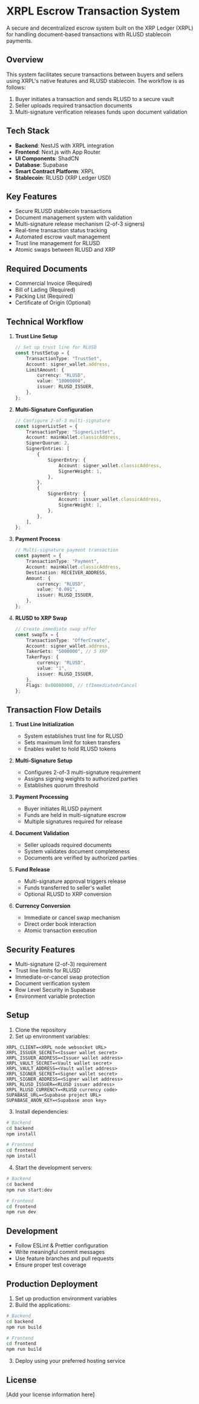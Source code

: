 # XRPL Escrow Transaction System

A secure and decentralized escrow system built on the XRP Ledger (XRPL) for handling document-based transactions with RLUSD stablecoin payments.

## Overview

This system facilitates secure transactions between buyers and sellers using XRPL's native features and RLUSD stablecoin. The workflow is as follows:

1. Buyer initiates a transaction and sends RLUSD to a secure vault
2. Seller uploads required transaction documents
3. Multi-signature verification releases funds upon document validation

## Tech Stack

-   **Backend**: NestJS with XRPL integration
-   **Frontend**: Next.js with App Router
-   **UI Components**: ShadCN
-   **Database**: Supabase
-   **Smart Contract Platform**: XRPL
-   **Stablecoin**: RLUSD (XRP Ledger USD)

## Key Features

-   Secure RLUSD stablecoin transactions
-   Document management system with validation
-   Multi-signature release mechanism (2-of-3 signers)
-   Real-time transaction status tracking
-   Automated escrow vault management
-   Trust line management for RLUSD
-   Atomic swaps between RLUSD and XRP

## Required Documents

-   Commercial Invoice (Required)
-   Bill of Lading (Required)
-   Packing List (Required)
-   Certificate of Origin (Optional)

## Technical Workflow

1. **Trust Line Setup**

    ```typescript
    // Set up trust line for RLUSD
    const trustSetup = {
        TransactionType: "TrustSet",
        Account: signer_wallet.address,
        LimitAmount: {
            currency: "RLUSD",
            value: "10000000",
            issuer: RLUSD_ISSUER,
        },
    };
    ```

2. **Multi-Signature Configuration**

    ```typescript
    // Configure 2-of-3 multi-signature
    const signerListSet = {
        TransactionType: "SignerListSet",
        Account: mainWallet.classicAddress,
        SignerQuorum: 2,
        SignerEntries: [
            {
                SignerEntry: {
                    Account: signer_wallet.classicAddress,
                    SignerWeight: 1,
                },
            },
            {
                SignerEntry: {
                    Account: issuer_wallet.classicAddress,
                    SignerWeight: 1,
                },
            },
        ],
    };
    ```

3. **Payment Process**

    ```typescript
    // Multi-signature payment transaction
    const payment = {
        TransactionType: "Payment",
        Account: mainWallet.classicAddress,
        Destination: RECEIVER_ADDRESS,
        Amount: {
            currency: "RLUSD",
            value: "0.001",
            issuer: RLUSD_ISSUER,
        },
    };
    ```

4. **RLUSD to XRP Swap**
    ```typescript
    // Create immediate swap offer
    const swapTx = {
        TransactionType: "OfferCreate",
        Account: signer_wallet.address,
        TakerGets: "5000000", // 5 XRP
        TakerPays: {
            currency: "RLUSD",
            value: "1",
            issuer: RLUSD_ISSUER,
        },
        Flags: 0x00080000, // tfImmediateOrCancel
    };
    ```

## Transaction Flow Details

1. **Trust Line Initialization**

    - System establishes trust line for RLUSD
    - Sets maximum limit for token transfers
    - Enables wallet to hold RLUSD tokens

2. **Multi-Signature Setup**

    - Configures 2-of-3 multi-signature requirement
    - Assigns signing weights to authorized parties
    - Establishes quorum threshold

3. **Payment Processing**

    - Buyer initiates RLUSD payment
    - Funds are held in multi-signature escrow
    - Multiple signatures required for release

4. **Document Validation**

    - Seller uploads required documents
    - System validates document completeness
    - Documents are verified by authorized parties

5. **Fund Release**

    - Multi-signature approval triggers release
    - Funds transferred to seller's wallet
    - Optional RLUSD to XRP conversion

6. **Currency Conversion**
    - Immediate or cancel swap mechanism
    - Direct order book interaction
    - Atomic transaction execution

## Security Features

-   Multi-signature (2-of-3) requirement
-   Trust line limits for RLUSD
-   Immediate-or-cancel swap protection
-   Document verification system
-   Row Level Security in Supabase
-   Environment variable protection

## Setup

1. Clone the repository
2. Set up environment variables:

```env
XRPL_CLIENT=<XRPL node websocket URL>
XRPL_ISSUER_SECRET=<Issuer wallet secret>
XRPL_ISSUER_ADDRESS=<Issuer wallet address>
XRPL_VAULT_SECRET=<Vault wallet secret>
XRPL_VAULT_ADDRESS=<Vault wallet address>
XRPL_SIGNER_SECRET=<Signer wallet secret>
XRPL_SIGNER_ADDRESS=<Signer wallet address>
XRPL_RLUSD_ISSUER=<RLUSD issuer address>
XRPL_RLUSD_CURRENCY=<RLUSD currency code>
SUPABASE_URL=<Supabase project URL>
SUPABASE_ANON_KEY=<Supabase anon key>
```

3. Install dependencies:

```bash
# Backend
cd backend
npm install

# Frontend
cd frontend
npm install
```

4. Start the development servers:

```bash
# Backend
cd backend
npm run start:dev

# Frontend
cd frontend
npm run dev
```

## Development

-   Follow ESLint & Prettier configuration
-   Write meaningful commit messages
-   Use feature branches and pull requests
-   Ensure proper test coverage

## Production Deployment

1. Set up production environment variables
2. Build the applications:

```bash
# Backend
cd backend
npm run build

# Frontend
cd frontend
npm run build
```

3. Deploy using your preferred hosting service

## License

[Add your license information here]
